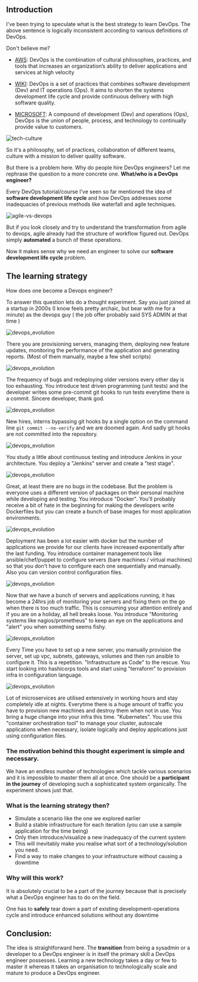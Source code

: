 ## Introduction

I've been trying to speculate what is the best strategy to learn DevOps. 
The above sentence is logically inconsistent according to various definitions of DevOps.

Don't believe me?

- [AWS](https://aws.amazon.com/devops/what-is-devops/):
  DevOps is the combination of cultural philosophies, practices, and tools that increases an organization’s ability to deliver applications and services at high velocity

- [WIKI](https://en.wikipedia.org/wiki/DevOps):
  DevOps is a set of practices that combines software development (Dev) and IT operations (Ops). It aims to shorten the systems development life cycle and provide continuous delivery with high software quality.

- [MICROSOFT](https://azure.microsoft.com/en-us/overview/what-is-devops/):
  A compound of development (Dev) and operations (Ops), DevOps is the union of people, process, and technology to continually provide value to customers.

![tech-culture](images/tech-culture.jpg)

So it's a philosophy, set of practices, collaboration of different teams, culture with a mission to deliver quality software.

But there is a problem here. Why do people hire DevOps engineers? Let me rephrase the question to a more concrete one. **What/who is a DevOps engineer?**

Every DevOps tutorial/course I've seen so far mentioned the idea of **software development life cycle** and how DevOps addresses some inadequacies of previous methods like waterfall and agile techniques.

![agile-vs-devops](images/agile-vs-devops.jpg)

But if you look closely and try to understand the transformation from agile to devops, agile already had the structure of workflow figured out. DevOps simply **automated** a bunch of these operations.

Now it makes sense why we need an engineer to solve our **software development life cycle** problem.

## The learning strategy

How does one become a Devops engineer?

To answer this question lets do a thought experiment. Say you just joined at a startup in 2000s (I know feels pretty archaic, but bear with me for a minute) as the devops guy ( the job offer probably said SYS ADMIN at that time )

![devops_evolution](images/devops_evolution_1.jpg)

There you are provisioning servers, managing them, deploying new feature updates, monitoring the performance of the application and generating reports. (Most of them manually, maybe a few shell scripts)

![devops_evolution](images/devops_evolution_2.jpg)

The frequency of bugs and redeploying older versions every other day is too exhausting. You introduce test driven programming (unit tests) and the developer writes some pre-commit git hooks to run tests everytime there is a commit. Sincere developer, thank god.

![devops_evolution](images/devops_evolution_3.jpg)

New hires, interns bypassing git hooks by a single option on the command line `git commit --no-verify` and we are doomed again. And sadly git hooks are not committed into the repository.

![devops_evolution](images/devops_evolution_4.jpg)

You study a little about continuous testing and introduce Jenkins in your architecture. You deploy a "Jenkins" server and create a "test stage".

![devops_evolution](images/devops_evolution_5.jpg)

Great, at least there are no bugs in the codebase. But the problem is everyone uses a different version of packages on their personal machine while developing and testing. You introduce "Docker". You'll probably receive a bit of hate in the beginning for making the developers write Dockerfiles but you can create a bunch of base images for most application environments.

![devops_evolution](images/devops_evolution_6.jpg)

Deployment has been a lot easier with docker but the number of applications we provide for our clients have increased exponentially after the last funding. You introduce container management tools like ansible/chef/puppet to configure servers (bare machines / virtual machines) so that you don't have to configure each one sequentially and manually. Also you can version control configuration files.

![devops_evolution](images/devops_evolution_7.jpg)

Now that we have a bunch of servers and applications running, it has become a 24hrs job of monitoring your servers and fixing them on the go when there is too much traffic. This is consuming your attention entirely and if you are on a holiday, all hell breaks loose. You introduce "Monitoring systems like nagios/prometheus" to keep an eye on the applications and "alert" you when something seems fishy.

![devops_evolution](images/devops_evolution_8.jpg)

Every Time you have to set up a new server, you manually provision the server, set up vpc, subnets, gateways, volumes and then run ansible to configure it. This is a repetition. "Infrastructure as Code" to the rescue. You start looking into hashicorps tools and start using "terraform" to provision infra in configuration language.

![devops_evolution](images/devops_evolution_9.jpg)

Lot of microservices are utilised extensively in working hours and stay completely idle at nights. Everytime there is a huge amount of traffic you have to provision new machines and destroy them when not in use. You bring a huge change into your infra this time. "Kubernetes". You use this "container orchestration tool" to manage your cluster, autoscale applications when necessary, isolate logically and deploy applications just using configuration files.

### The motivation behind this thought experiment is simple and necessary.

We have an endless number of technologies which tackle various scenarios and it is impossible to master them all at once. One should be a **participant in the journey** of developing such a sophisticated system organically. The experiment shows just that.

### What is the learning strategy then?

- Simulate a scenario like the one we explored earlier
- Build a stable infrastructure for each iteration (you can use a sample application for the time being)
- Only then introduce/visualize a new inadequacy of the current system
- This will inevitably make you realise what sort of a technology/solution you need.
- Find a way to make changes to your infrastructure without causing a downtime

### Why will this work?

It is absolutely crucial to be a part of the journey because that is precisely what a DevOps engineer has to do on the field.

One has to **safely** tear down a part of existing development-operations cycle and introduce enhanced solutions without any downtime

## Conclusion:

The idea is straightforward here. The **transition** from being a sysadmin or a developer to a DevOps engineer is in itself the primary skill a DevOps engineer possesses. Learning a new technology takes a day or few to master it whereas it takes an organisation to technologically scale and mature to produce a DevOps engineer.

